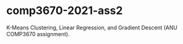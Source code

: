# comp3670-2021-ass2

K-Means Clustering, Linear Regression, and Gradient Descent (ANU COMP3670 assignment).
